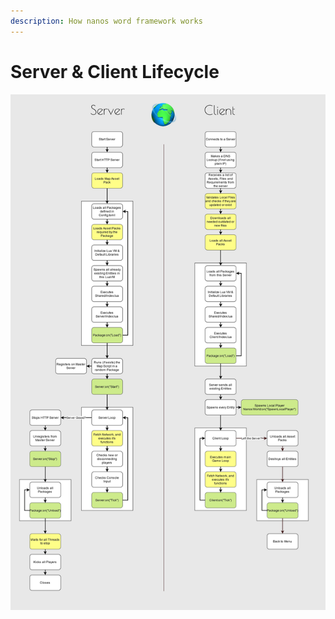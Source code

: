 ```yaml
---
description: How nanos word framework works
---
```


# Server & Client Lifecycle

![](../.gitbook/assets/image%20%2810%29.png)

